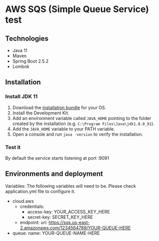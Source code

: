 # AWS SQS (Simple Queue Service) test 

  Technologies
  -----------

  - Java 11
  - Maven 
  - Spring Boot 2.5.2
  - Lombok
  
  
  Installation
  --------------
  
  ### Install JDK 11
  1. Download the [installation bundle](https://www.oracle.com/java/technologies/javase-jdk11-downloads.html) for your OS.
  2. Install the Development Kit.
  3. Add an environment variable called `JAVA_HOME` pointing to the folder created by the installation (e.g. `C:\Program Files\Java\jdk1.8.0_91`).
  4. Add the `JAVA_HOME` variable to your PATH variable.
  5. Open a console and run `java -version` to verify the installation.
  
  ### Test it
  
  By default the service starts listening at port :9091
  
  Environments and deployment
  ----------------------------
  Variables:
      The following variables will need to be. Please check application.yml file to configure it.
  - cloud.aws
    - credentials:
        - access-key: YOUR_ACCESS_KEY_HERE
        - secret-key: SECRET_KEY_HERE
    - endpoint:
            uri: https://sqs.us-east-2.amazonaws.com/1234564789/YOUR-QUEUE-HERE
  - queue:
      name: YOUR-QUEUE-NAME-HERE